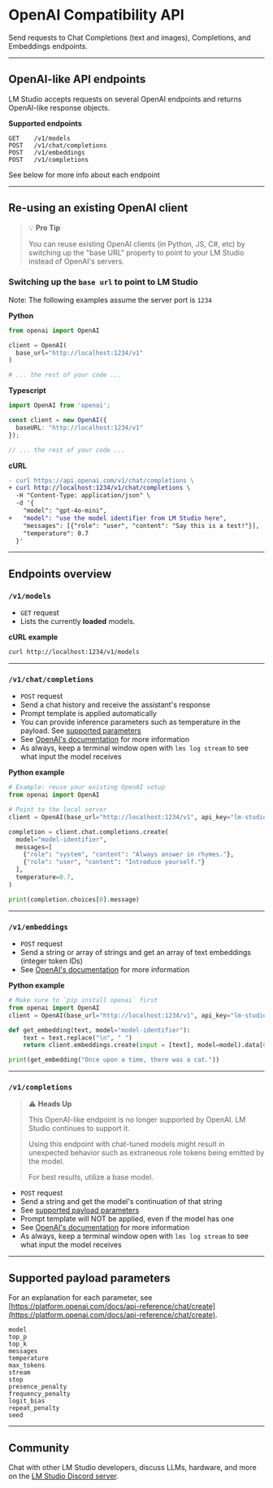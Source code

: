 # OpenAI Compatibility API

Send requests to Chat Completions (text and images), Completions, and Embeddings endpoints.

---

## OpenAI-like API endpoints

LM Studio accepts requests on several OpenAI endpoints and returns OpenAI-like response objects.

**Supported endpoints**

```
GET    /v1/models
POST   /v1/chat/completions
POST   /v1/embeddings
POST   /v1/completions
```

See below for more info about each endpoint

---

## Re-using an existing OpenAI client

> 💡 **Pro Tip**
>
> You can reuse existing OpenAI clients (in Python, JS, C#, etc) by switching up the "base URL" property to point to
> your LM Studio instead of OpenAI's servers.

### Switching up the `base url` to point to LM Studio

Note: The following examples assume the server port is `1234`

**Python**

```python
from openai import OpenAI

client = OpenAI(
  base_url="http://localhost:1234/v1"
)

# ... the rest of your code ...
```

**Typescript**

```typescript
import OpenAI from 'openai';

const client = new OpenAI({
  baseURL: "http://localhost:1234/v1"
});

// ... the rest of your code ...
```

**cURL**

```diff
- curl https://api.openai.com/v1/chat/completions \
+ curl http://localhost:1234/v1/chat/completions \
  -H "Content-Type: application/json" \
  -d '{
    "model": "gpt-4o-mini",
+   "model": "use the model identifier from LM Studio here",
    "messages": [{"role": "user", "content": "Say this is a test!"}],
    "temperature": 0.7
  }'
```

---

## Endpoints overview

### `/v1/models`

* `GET` request
* Lists the currently **loaded** models.

**cURL example**

```bash
curl http://localhost:1234/v1/models
```

---

### `/v1/chat/completions`

* `POST` request
* Send a chat history and receive the assistant's response
* Prompt template is applied automatically
* You can provide inference parameters such as temperature in the payload.
  See [supported parameters](#supported-payload-parameters)
* See [OpenAI's documentation](https://platform.openai.com/docs/api-reference/chat) for more information
* As always, keep a terminal window open with `lms log stream` to see what input the model receives

**Python example**

```python
# Example: reuse your existing OpenAI setup
from openai import OpenAI

# Point to the local server
client = OpenAI(base_url="http://localhost:1234/v1", api_key="lm-studio")

completion = client.chat.completions.create(
  model="model-identifier",
  messages=[
    {"role": "system", "content": "Always answer in rhymes."},
    {"role": "user", "content": "Introduce yourself."}
  ],
  temperature=0.7,
)

print(completion.choices[0].message)
```

---

### `/v1/embeddings`

* `POST` request
* Send a string or array of strings and get an array of text embeddings (integer token IDs)
* See [OpenAI's documentation](https://platform.openai.com/docs/api-reference/embeddings) for more information

**Python example**

```python
# Make sure to `pip install openai` first
from openai import OpenAI
client = OpenAI(base_url="http://localhost:1234/v1", api_key="lm-studio")

def get_embedding(text, model="model-identifier"):
    text = text.replace("\n", " ")
    return client.embeddings.create(input = [text], model=model).data[0].embedding

print(get_embedding("Once upon a time, there was a cat."))
```

---

### `/v1/completions`

> ⚠️ **Heads Up**
>
> This OpenAI-like endpoint is no longer supported by OpenAI. LM Studio continues to support it.
>
> Using this endpoint with chat-tuned models might result in unexpected behavior such as extraneous role tokens being
> emitted by the model.
>
> For best results, utilize a base model.

* `POST` request
* Send a string and get the model's continuation of that string
* See [supported payload parameters](#supported-payload-parameters)
* Prompt template will NOT be applied, even if the model has one
* See [OpenAI's documentation](https://platform.openai.com/docs/api-reference/completions) for more information
* As always, keep a terminal window open with `lms log stream` to see what input the model receives

---

## Supported payload parameters

For an explanation for each parameter,
see [https://platform.openai.com/docs/api-reference/chat/create](https://platform.openai.com/docs/api-reference/chat/create).

```
model
top_p
top_k
messages
temperature
max_tokens
stream
stop
presence_penalty
frequency_penalty
logit_bias
repeat_penalty
seed
```

---

## Community

Chat with other LM Studio developers, discuss LLMs, hardware, and more on
the [LM Studio Discord server](https://discord.gg/YOUR_LM_STUDIO_DISCORD_LINK_HERE).
